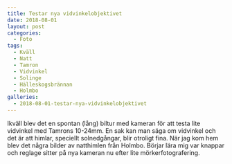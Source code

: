 ```yaml
---
title: Testar nya vidvinkelobjektivet
date: 2018-08-01
layout: post
categories:
  - Foto
tags:
  - Kväll
  - Natt
  - Tamron
  - Vidvinkel
  - Solinge
  - Hälleskogsbrännan
  - Holmbo
galleries:
  - 2018-08-01-testar-nya-vidvinkelobjektivet
---
```


Ikväll blev det en spontan (lång) biltur med kameran för att testa lite vidvinkel med Tamrons 10-24mm. 
En sak kan man säga om vidvinkel och det är att himlar, speciellt solnedgångar, blir otroligt fina. När jag kom hem blev det några bilder av natthimlen från Holmbo. Börjar lära mig var knappar och reglage sitter på nya kameran nu efter lite mörkerfotografering.
